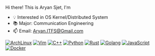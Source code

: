 Hi there! This is Aryan Sjet, I'm

- 💡 Interested in OS Kernel/Distributed System
- 📚 Major: Communication Engineering
- 📫 Email: Aryan.ITFS@Gmail.com

[![ArchLinux](https://img.shields.io/badge/Archlinux-FFFFFF?logo=archlinux)](https://archlinux.org/)
[![Vim](https://img.shields.io/badge/Vim-019833?logo=vim)](https://www.vim.org/)
[![C++](https://img.shields.io/badge/C++-1565C0?logo=cplusplus)](https://www.cplusplus.com/)
[![Python](https://img.shields.io/badge/Python-FFE07B?logo=python)](https://www.python.org/)
[![Rust](https://img.shields.io/badge/Rust-black?logo=rust)](https://www.rust-lang.org/)
[![Golang](https://img.shields.io/badge/Golang-FFFFFF?logo=go)](https://go.dev/)
[![JavaScript](https://img.shields.io/badge/JavaScript-FD8C11?logo=javascript)](https://www.ecma-international.org/publications-and-standards/standards/ecma-262/)
[![Docker](https://img.shields.io/badge/Docker-FFFFFF?logo=docker)](https://www.docker.com/)
